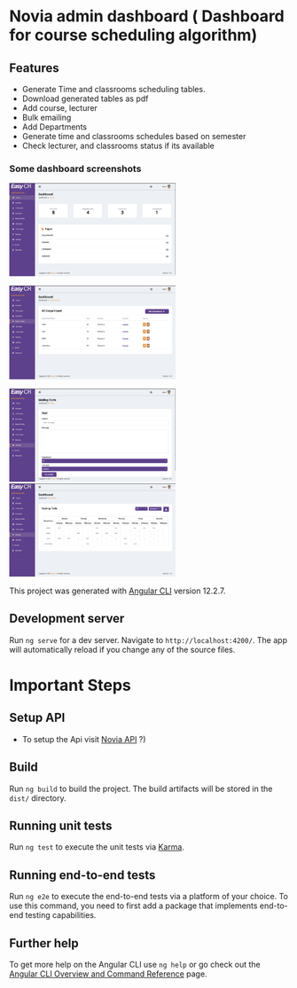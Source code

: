 # Novia admin dashboard ( Dashboard for course scheduling algorithm)
## Features
 - Generate Time and classrooms scheduling tables.
 - Download generated tables as pdf
 - Add course, lecturer
 - Bulk emailing 
 - Add Departments
 - Generate time and classrooms schedules based on semester
 - Check lecturer, and classrooms status if its available
### Some dashboard screenshots
<img
  src="https://github.com/MistaZidane/novia/blob/master/adminHome.png"
  alt="Alt text"
  title="Optional title"
  style="display: inline-block; margin: 0 auto; max-width: 300px">
  
  <img
  src="https://github.com/MistaZidane/novia/blob/master/admin%20Department.png"
  alt="Alt text"
  title="Optional title"
  style="display: inline-block; margin: 0 auto; max-width: 300px">
  
  
  <img
  src="https://github.com/MistaZidane/novia/blob/master/adminGen.png"
  alt="Alt text"
  title="Optional title"
  style="display: inline-block; margin: 0 auto; max-width: 300px">
    <img
  src="https://github.com/MistaZidane/novia/blob/master/admin%20Seating.png"
  alt="Alt text"
  title="Optional title"
  style="display: inline-block; margin: 0 auto; max-width: 300px">
  
This project was generated with [Angular CLI](https://github.com/angular/angular-cli) version 12.2.7.

## Development server

Run `ng serve` for a dev server. Navigate to `http://localhost:4200/`. The app will automatically reload if you change any of the source files.

# Important Steps

##  Setup API 
  - To setup the Api visit  [Novia API](https://github.com/MistaZidane/noviaApi)  ?)

## Build

Run `ng build` to build the project. The build artifacts will be stored in the `dist/` directory.

## Running unit tests

Run `ng test` to execute the unit tests via [Karma](https://karma-runner.github.io).

## Running end-to-end tests

Run `ng e2e` to execute the end-to-end tests via a platform of your choice. To use this command, you need to first add a package that implements end-to-end testing capabilities.

## Further help

To get more help on the Angular CLI use `ng help` or go check out the [Angular CLI Overview and Command Reference](https://angular.io/cli) page.
